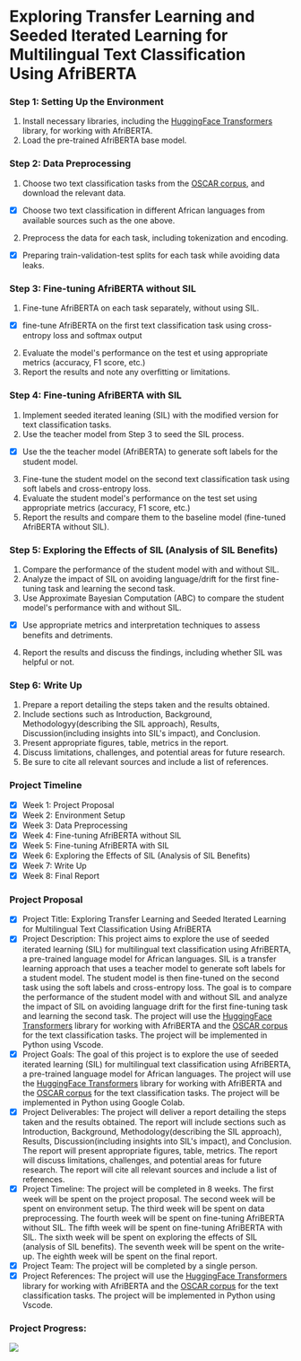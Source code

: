 # Exploring Transfer Learning and Seeded Iterated Learning for Multilingual Text Classification Using AfriBERTA

### Step 1: Setting Up the Environment

1.  Install necessary libraries, including the [HuggingFace Transformers](https://huggingface.co/transformers/) library, for working with AfriBERTA.
2.  Load the pre-trained AfriBERTA base model.

### Step 2: Data Preprocessing

1.  Choose two text classification tasks from the [OSCAR corpus](https://oscar-corpus.com/), and download the relevant data.

-   [x] Choose two text classification in different African languages from available sources such as the one above.

2.  Preprocess the data for each task, including tokenization and encoding.

-   [x] Preparing train-validation-test splits for each task while avoiding data leaks.

### Step 3: Fine-tuning AfriBERTA without SIL

1.  Fine-tune AfriBERTA on each task separately, without using SIL.

-   [x] fine-tune AfriBERTA on the first text classification task using cross-entropy loss and softmax output

2.  Evaluate the model's performance on the test et using appropriate metrics (accuracy, F1 score, etc.)
3.  Report the results and note any overfitting or limitations.

### Step 4: Fine-tuning AfriBERTA with SIL

1.  Implement seeded iterated leaning (SIL) with the modified version for text classification tasks.
2.  Use the teacher model from Step 3 to seed the SIL process.

-   [x] Use the the teacher model (AfriBERTA) to generate soft labels for the student model.

3.  Fine-tune the student model on the second text classification task using soft labels and cross-entropy loss.
4.  Evaluate the student model's performance on the test set using appropriate metrics (accuracy, F1 score, etc.)
5.  Report the results and compare them to the baseline model (fine-tuned AfriBERTA without SIL).

### Step 5: Exploring the Effects of SIL (Analysis of SIL Benefits)

1.  Compare the performance of the student model with and without SIL.
2.  Analyze the impact of SIL on avoiding language/drift for the first fine-tuning task and learning the second task.
3.  Use Approximate Bayesian Computation (ABC) to compare the student model's performance with and without SIL.

-   [x] Use appropriate metrics and interpretation techniques to assess benefits and detriments.

4.  Report the results and discuss the findings, including whether SIL was helpful or not.

### Step 6: Write Up

1.  Prepare a report detailing the steps taken and the results obtained.
2.  Include sections such as Introduction, Background, Methodologyy(describing the SIL approach), Results, Discussion(including insights into SIL's impact), and Conclusion.
3.  Present appropriate figures, table, metrics in the report.
4.  Discuss limitations, challenges, and potential areas for future research.
5.  Be sure to cite all relevant sources and include a list of references.

### Project Timeline

-   [x] Week 1: Project Proposal
-   [x] Week 2: Environment Setup
-   [x] Week 3: Data Preprocessing
-   [x] Week 4: Fine-tuning AfriBERTA without SIL
-   [x] Week 5: Fine-tuning AfriBERTA with SIL
-   [x] Week 6: Exploring the Effects of SIL (Analysis of SIL Benefits)
-   [x] Week 7: Write Up
-   [x] Week 8: Final Report

### Project Proposal

-   [x] Project Title: Exploring Transfer Learning and Seeded Iterated Learning for Multilingual Text Classification Using AfriBERTA
-   [x] Project Description: This project aims to explore the use of seeded iterated learning (SIL) for multilingual text classification using AfriBERTA, a pre-trained language model for African languages. SIL is a transfer learning approach that uses a teacher model to generate soft labels for a student model. The student model is then fine-tuned on the second task using the soft labels and cross-entropy loss. The goal is to compare the performance of the student model with and without SIL and analyze the impact of SIL on avoiding language drift for the first fine-tuning task and learning the second task. The project will use the [HuggingFace Transformers](https://huggingface.co/transformers/) library for working with AfriBERTA and the [OSCAR corpus](https://oscar-corpus.com/) for the text classification tasks. The project will be implemented in Python using Vscode.
-   [x] Project Goals: The goal of this project is to explore the use of seeded iterated learning (SIL) for multilingual text classification using AfriBERTA, a pre-trained language model for African languages. The project will use the [HuggingFace Transformers](https://huggingface.co/transformers/) library for working with AfriBERTA and the [OSCAR corpus](https://oscar-corpus.com/) for the text classification tasks. The project will be implemented in Python using Google Colab.
-   [x] Project Deliverables: The project will deliver a report detailing the steps taken and the results obtained. The report will include sections such as Introduction, Background, Methodology(describing the SIL approach), Results, Discussion(including insights into SIL's impact), and Conclusion. The report will present appropriate figures, table, metrics. The report will discuss limitations, challenges, and potential areas for future research. The report will cite all relevant sources and include a list of references.
-   [x] Project Timeline: The project will be completed in 8 weeks. The first week will be spent on the project proposal. The second week will be spent on environment setup. The third week will be spent on data preprocessing. The fourth week will be spent on fine-tuning AfriBERTA without SIL. The fifth week will be spent on fine-tuning AfriBERTA with SIL. The sixth week will be spent on exploring the effects of SIL (analysis of SIL benefits). The seventh week will be spent on the write-up. The eighth week will be spent on the final report.
-   [x] Project Team: The project will be completed by a single person.
-   [x] Project References: The project will use the [HuggingFace Transformers](https://huggingface.co/transformers/) library for working with AfriBERTA and the [OSCAR corpus](https://oscar-corpus.com/) for the text classification tasks. The project will be implemented in Python using Vscode.

### Project Progress:

![](https://img.shields.io/badge/status-In_progress-yellow.svg)